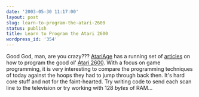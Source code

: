 ```yaml
---
date: '2003-05-30 11:17:00'
layout: post
slug: learn-to-program-the-atari-2600
status: publish
title: Learn to Program the Atari 2600
wordpress_id: '354'
---
```


Good God, man, are you crazy??? [AtariAge](http://www.atariage.com) has a running set of [articles](http://www.atariage.com/forums/viewforum.php?f=31) on how to program the good ol' [Atari 2600](http://www.atariage.com/software_search.html?SystemID=2600). With a focus on game programming, it is very interesting to compare the programming techniques of today against the hoops they had to jump through back then. It's hard core stuff and not for the faint-hearted. Try writing code to send each scan line to the television or try working with 128 *bytes* of RAM...

